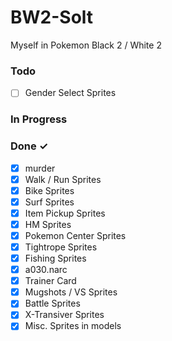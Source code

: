 # BW2-Solt
Myself in Pokemon Black 2 / White 2

### Todo

- [ ] Gender Select Sprites


### In Progress

### Done ✓

- [x] murder
- [x] Walk / Run Sprites
- [x] Bike Sprites
- [x] Surf Sprites
- [x] Item Pickup Sprites
- [x] HM Sprites
- [x] Pokemon Center Sprites
- [x] Tightrope Sprites
- [x] Fishing Sprites
- [x] a030.narc
- [x] Trainer Card
- [x] Mugshots / VS Sprites
- [x] Battle Sprites
- [x] X-Transiver Sprites
- [x] Misc. Sprites in models
